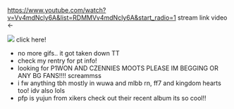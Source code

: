 https://www.youtube.com/watch?v=Vv4mdNcly6A&list=RDMMVv4mdNcly6A&start_radio=1 stream link video <- 

 [![](https://biscuit.crd.co/assets/images/gallery42/28364565.gif?v=cc1c6dfa)](https://rentry.co/is5brv7s)  click here! 
  -  no more gifs.. it got taken down TT 
  - check my rentry for pt info! 
  -  looking for P1WON AND CZENNIES MOOTS PLEASE IM BEGGING OR ANY BG FANS!!!! screammss
  -  i fw anything tbh mostly in wuwa and mlbb rn, ff7 and kingdom hearts too! idv also lols 
  -  pfp is yujun from xikers check out their recent album its so cool!!  




